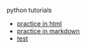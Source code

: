 python tutorials
* [practice in html](./practice.html)
* [practice in markdown](./practice.md)
* [test](./test.html)
